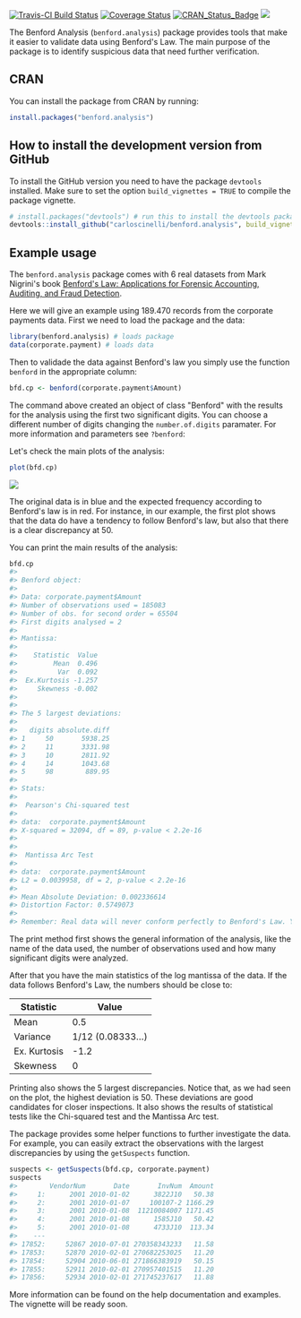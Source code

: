 <!-- README.md is generated from README.Rmd. Please edit that file -->
[![Travis-CI Build Status](https://travis-ci.org/carloscinelli/benford.analysis.svg?branch=master)](https://travis-ci.org/carloscinelli/benford.analysis) [![Coverage Status](https://img.shields.io/codecov/c/github/carloscinelli/benford.analysis/master.svg)](https://codecov.io/github/carloscinelli/benford.analysis?branch=master) [![CRAN\_Status\_Badge](http://www.r-pkg.org/badges/version/benford.analysis)](http://cran.r-project.org/web/packages/benford.analysis) ![](http://cranlogs.r-pkg.org/badges/grand-total/benford.analysis)

The Benford Analysis (`benford.analysis`) package provides tools that make it easier to validate data using Benford's Law. The main purpose of the package is to identify suspicious data that need further verification.

CRAN
----

You can install the package from CRAN by running:

``` r
install.packages("benford.analysis")
```

How to install the development version from GitHub
--------------------------------------------------

To install the GitHub version you need to have the package `devtools` installed. Make sure to set the option `build_vignettes = TRUE` to compile the package vignette.

``` r
# install.packages("devtools") # run this to install the devtools package
devtools::install_github("carloscinelli/benford.analysis", build_vignettes = TRUE)
```

Example usage
-------------

The `benford.analysis` package comes with 6 real datasets from Mark Nigrini's book [Benford's Law: Applications for Forensic Accounting, Auditing, and Fraud Detection](http://www.amazon.com/gp/product/B007KG9ZAI/ref=as_li_ss_tl?ie=UTF8&camp=1789&creative=390957&creativeASIN=B007KG9ZAI&linkCode=as2&tag=analreal-20).

Here we will give an example using 189.470 records from the corporate payments data. First we need to load the package and the data:

``` r
library(benford.analysis) # loads package
data(corporate.payment) # loads data
```

Then to validade the data against Benford's law you simply use the function `benford` in the appropriate column:

``` r
bfd.cp <- benford(corporate.payment$Amount)
```

The command above created an object of class "Benford" with the results for the analysis using the first two significant digits. You can choose a different number of digits changing the `number.of.digits` paramater. For more information and parameters see `?benford`:

Let's check the main plots of the analysis:

``` r
plot(bfd.cp)
```

![](README-unnamed-chunk-6-1.png)

The original data is in blue and the expected frequency according to Benford's law is in red. For instance, in our example, the first plot shows that the data do have a tendency to follow Benford's law, but also that there is a clear discrepancy at 50.

You can print the main results of the analysis:

``` r
bfd.cp
#> 
#> Benford object:
#>  
#> Data: corporate.payment$Amount 
#> Number of observations used = 185083 
#> Number of obs. for second order = 65504 
#> First digits analysed = 2
#> 
#> Mantissa: 
#> 
#>    Statistic  Value
#>         Mean  0.496
#>          Var  0.092
#>  Ex.Kurtosis -1.257
#>     Skewness -0.002
#> 
#> 
#> The 5 largest deviations: 
#> 
#>   digits absolute.diff
#> 1     50       5938.25
#> 2     11       3331.98
#> 3     10       2811.92
#> 4     14       1043.68
#> 5     98        889.95
#> 
#> Stats:
#> 
#>  Pearson's Chi-squared test
#> 
#> data:  corporate.payment$Amount
#> X-squared = 32094, df = 89, p-value < 2.2e-16
#> 
#> 
#>  Mantissa Arc Test
#> 
#> data:  corporate.payment$Amount
#> L2 = 0.0039958, df = 2, p-value < 2.2e-16
#> 
#> Mean Absolute Deviation: 0.002336614
#> Distortion Factor: 0.5749073
#> 
#> Remember: Real data will never conform perfectly to Benford's Law. You should not focus on p-values!
```

The print method first shows the general information of the analysis, like the name of the data used, the number of observations used and how many significant digits were analyzed.

After that you have the main statistics of the log mantissa of the data. If the data follows Benford's Law, the numbers should be close to:

| Statistic    | Value           |
|--------------|-----------------|
| Mean         | 0.5             |
| Variance     | 1/12 (0.08333…) |
| Ex. Kurtosis | -1.2            |
| Skewness     | 0               |

Printing also shows the 5 largest discrepancies. Notice that, as we had seen on the plot, the highest deviation is 50. These deviations are good candidates for closer inspections. It also shows the results of statistical tests like the Chi-squared test and the Mantissa Arc test.

The package provides some helper functions to further investigate the data. For example, you can easily extract the observations with the largest discrepancies by using the `getSuspects` function.

``` r
suspects <- getSuspects(bfd.cp, corporate.payment)
suspects
#>        VendorNum       Date       InvNum  Amount
#>     1:      2001 2010-01-02      3822J10   50.38
#>     2:      2001 2010-01-07     100107-2 1166.29
#>     3:      2001 2010-01-08  11210084007 1171.45
#>     4:      2001 2010-01-08      1585J10   50.42
#>     5:      2001 2010-01-08      4733J10  113.34
#>    ---                                          
#> 17852:     52867 2010-07-01 270358343233   11.58
#> 17853:     52870 2010-02-01 270682253025   11.20
#> 17854:     52904 2010-06-01 271866383919   50.15
#> 17855:     52911 2010-02-01 270957401515   11.20
#> 17856:     52934 2010-02-01 271745237617   11.88
```

More information can be found on the help documentation and examples. The vignette will be ready soon.

